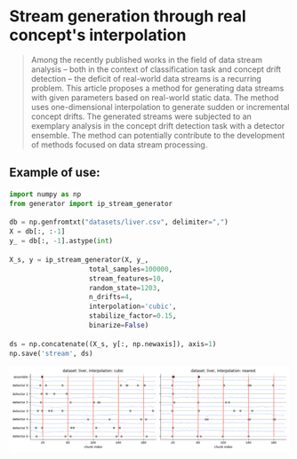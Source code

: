 
# Stream generation through real concept's interpolation

> Among the recently published works in the field of data stream analysis – both in the context of classification task and concept drift detection – the deficit of real-world data streams is a recurring problem. This article proposes a method for generating data streams with given parameters based on real-world static data. The method uses one-dimensional interpolation to generate sudden or incremental concept drifts. The generated streams were subjected to an exemplary analysis in the concept drift detection task with a detector ensemble. The method can potentially contribute to the development of methods focused on data stream processing.


## Example of use:

```python
import numpy as np
from generator import ip_stream_generator

db = np.genfromtxt("datasets/liver.csv", delimiter=",")
X = db[:, :-1]
y_ = db[:, -1].astype(int)

X_s, y = ip_stream_generator(X, y_, 
                    total_samples=100000,
                    stream_features=10, 
                    random_state=1203, 
                    n_drifts=4, 
                    interpolation='cubic',
                    stabilize_factor=0.15,
                    binarize=False)

ds = np.concatenate((X_s, y[:, np.newaxis]), axis=1)
np.save('stream', ds)
```

![](foo.png)

